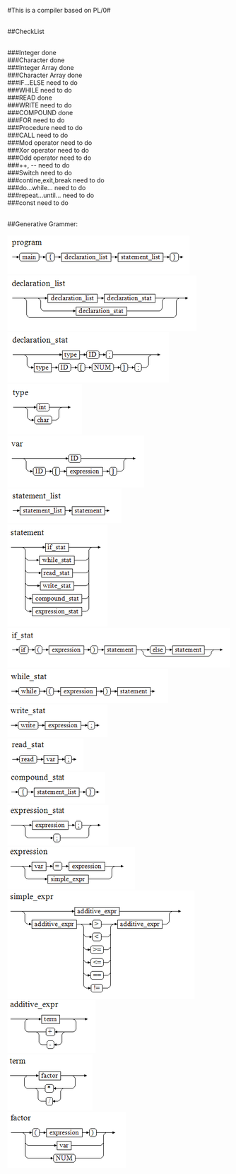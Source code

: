#This is a compiler based on PL/0# <br><br>

##CheckList<br><br>

###Integer 				    done<br>
###Character 			    done<br>
###Integer Array		  done<br>
###Character Array		done<br>
###IF...ELSE			    need to do<br>
###WHILE				      need to do<br>
###READ					      done<br>
###WRITE				      need to do<br>
###COMPOUND				    done<br>
###FOR					      need to do<br>
###Procedure			    need to do<br>
###CALL					      need to do<br>
###Mod operator			  need to do<br>
###Xor operator			  need to do<br>
###Odd operator			  need to do<br>
###++, --				      need to do<br>
###Switch				      need to do<br>
###contine,exit,break	need to do<br>
###do...while...		  need to do<br>
###repeat...until...	need to do<br>
###const				      need to do<br>
<br>

##Generative Grammer:<br><br>
![image](https://github.com/RushToNeverLand/Compiler/raw/master/temp/1.png)<br>
![image](https://github.com/RushToNeverLand/Compiler/raw/master/temp/2.png)<br>
![image](https://github.com/RushToNeverLand/Compiler/raw/master/temp/3.png)<br>
![image](https://github.com/RushToNeverLand/Compiler/raw/master/temp/4.png)<br>
![image](https://github.com/RushToNeverLand/Compiler/raw/master/temp/5.png)<br>
![image](https://github.com/RushToNeverLand/Compiler/raw/master/temp/6.png)<br>
![image](https://github.com/RushToNeverLand/Compiler/raw/master/temp/7.png)<br>
![image](https://github.com/RushToNeverLand/Compiler/raw/master/temp/8.png)<br>
![image](https://github.com/RushToNeverLand/Compiler/raw/master/temp/9.png)<br>
![image](https://github.com/RushToNeverLand/Compiler/raw/master/temp/10.png)<br>
![image](https://github.com/RushToNeverLand/Compiler/raw/master/temp/11.png)<br>
![image](https://github.com/RushToNeverLand/Compiler/raw/master/temp/12.png)<br>
![image](https://github.com/RushToNeverLand/Compiler/raw/master/temp/13.png)<br>
![image](https://github.com/RushToNeverLand/Compiler/raw/master/temp/14.png)<br>
![image](https://github.com/RushToNeverLand/Compiler/raw/master/temp/15.png)<br>
![image](https://github.com/RushToNeverLand/Compiler/raw/master/temp/16.png)<br>
![image](https://github.com/RushToNeverLand/Compiler/raw/master/temp/17.png)<br>
![image](https://github.com/RushToNeverLand/Compiler/raw/master/temp/18.png)<br>

